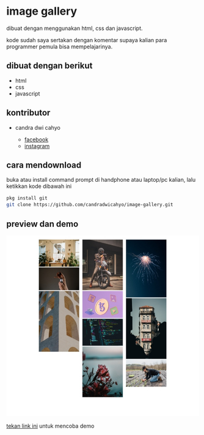 # image gallery

dibuat dengan menggunakan html, css dan javascript.

kode sudah saya sertakan dengan komentar supaya kalian para programmer pemula bisa mempelajarinya.

## dibuat dengan berikut

* html
* css
* javascript

## kontributor

* candra dwi cahyo

  * [facebook](https://facebook.com/candradwicahyo18)
  * [instagram](https://instagram.com/candradwicahyo18)

## cara mendownload

buka atau install command prompt di handphone atau laptop/pc kalian, lalu ketikkan kode dibawah ini

```bash 
pkg install git 
git clone https://github.com/candradwicahyo/image-gallery.git
```

## preview dan demo 

![preview](https://github.com/candradwicahyo/image-gallery/blob/master/image.jpg)

[tekan link ini](https://candradwicahyo.github.io/image-galerry) untuk mencoba demo
